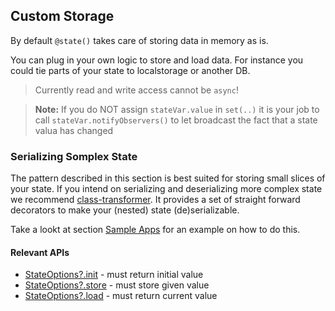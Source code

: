 ## Custom Storage

By default ```@state()``` takes care of storing data in memory as is.

You can plug in your own logic to store and load data.
For instance you could tie parts of your state to localstorage or another DB.

> Currently read and write access cannot be `async`!

<code-sample folder="samples/storage" style="height: 600px;"> </code-sample>

> __Note:__ If you do NOT assign `stateVar.value` in ```set(..)```
> it is your job to call ```stateVar.notifyObservers()```
> to let broadcast the fact that a state valua has changed

### Serializing Somplex State
The pattern described in this section is best suited for storing small slices of your state.
If you intend on serializing and deserializing more complex state we recommend [class-transformer](https://www.npmjs.com/package/class-transformer).
It provides a set of straight forward decorators to make your (nested) state (de)serializable.

Take a lookt at section [Sample Apps](#Sample-Apps) for an example on how to do this.


#### Relevant APIs
* [StateOptions?.init](api/interfaces/StateOptions.html#init) - must return initial value
* [StateOptions?.store](api/interfaces/StateOptions.html#store) - must store given value
* [StateOptions?.load](api/interfaces/StateOptions.html#load) - must return current value
